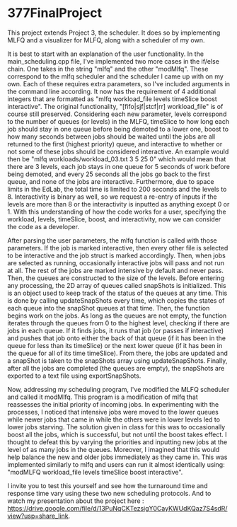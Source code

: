 # 377FinalProject

This project extends Project 3, the scheduler. It does so by implementing MLFQ and a visualizer for MLFQ, along with a scheduler of my own.

It is best to start with an explanation of the user functionality. In the main_scheduling.cpp file, I've implemented two more cases in the if/else chain. One takes in the string "mlfq" and the other "modMlfq". These correspond to the mlfq scheduler and the scheduler I came up with on my own. Each of these requires extra parameters, so I've included arguments in the command line according. It now has the requirement of 4 additional integers that are formatted as "mlfq workload_file levels timeSlice boost interactive". The original functionality, "[fifo|sjf|stcf|rr] workload_file" is of course still preserved. Considering each new parameter, levels correspond to the number of queues (or levels) in the MLFQ, timeSlice to how long each job should stay in one queue before being demoted to a lower one, boost to how many seconds between jobs should be waited until the jobs are all returned to the first (highest priority) queue, and interactive to whether or not some of these jobs should be considered interactive. An example would then be "mlfq workloads/workload_03.txt 3 5 25 0" which would mean that there are 3 levels, each job stays in one queue for 5 seconds of work before being demoted, and every 25 seconds all the jobs go back to the first queue, and none of the jobs are interactive. Furthermore, due to space limits in the EdLab, the total time is limited to 200 seconds and the levels to 8. Interactivity is binary as well, so we request a re-entry of inputs if the levels are more than 8 or the interactivity is inputted as anything except 0 or 1. With this understanding of how the code works for a user, specifying the workload, levels, timeSlice, boost, and interactivity, now we can consider the code as a developer.

After parsing the user parameters, the mlfq function is called with those parameters. If the job is marked interactive, then every other file is selected to be interactive and the job struct is marked accordingly. Then, when jobs are selected as running, occasionally interactive jobs will pass and not run at all. The rest of the jobs are marked intensive by default and never pass. Then, the queues are constructed to the size of the levels. Before entering any processing, the 2D array of queues called snapShots is initialized. This is an object used to keep track of the status of the queues at any time. This is done by calling updateSnapShots every time, which copies the states of each queue into the snapShot queues at that time. Then, the function begins work on the jobs. As long as the queues are not empty, the function iterates through the queues from 0 to the highest level, checking if there are jobs in each queue. If it finds jobs, it runs that job (or passes if interactive) and pushes that job onto either the back of that queue (if it has been in the queue for less than its timeSlice) or the next lower queue (if it has been in the queue for all of its time timeSlice). From there, the jobs are updated and a snapShot is taken to the snapShots array using updateSnapShots. Finally, after all the jobs are completed (the queues are empty), the snapShots are exported to a text file using exportSnapShots. 

Now, addressing my scheduling program, I've modified the MLFQ scheduler and called it modMlfq. This program is a modification of mlfq that reassesses the initial priority of incoming jobs. In experimenting with the processes, I noticed that intensive jobs were moved to the lower queues while newer jobs that came in while the others were in lower levels led to lower jobs starving. The solution given in class for this was to occasionally boost all the jobs, which is successful, but not until the boost takes effect. I thought to defeat this by varying the priorities and inputting new jobs at the level of as many jobs in the queues. Moreover, I imagined that this would help balance the new and older jobs immediately as they came in. This was implemented similarly to mlfq and users can run it almost identically using: "modMLFQ workload_file levels timeSlice boost interactive". 

I invite you to test this yourself and see how the turnaround time and response time vary using these two new scheduling protocols. And to watch my presentation about the project here : https://drive.google.com/file/d/13PuNqCKTezsigY0CayKWUdKQaz7S4sdR/view?usp=share_link.
